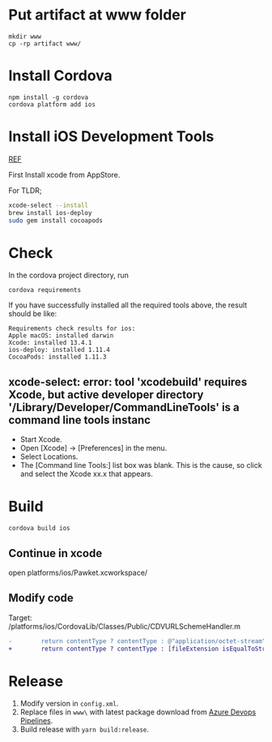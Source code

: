 # Put artifact at www folder
```
mkdir www
cp -rp artifact www/
```
# Install Cordova

```
npm install -g cordova
cordova platform add ios
```

# Install iOS Development Tools

[REF](https://cordova.apache.org/docs/en/11.x/guide/platforms/ios/index.html)

First Install xcode from AppStore.

For TLDR;

```sh
xcode-select --install
brew install ios-deploy
sudo gem install cocoapods
```

# Check

In the cordova project directory, run

```
cordova requirements
```

If you have successfully installed all the required tools above, the result should be like:

```
Requirements check results for ios:
Apple macOS: installed darwin
Xcode: installed 13.4.1
ios-deploy: installed 1.11.4
CocoaPods: installed 1.11.3
```

## xcode-select: error: tool 'xcodebuild' requires Xcode, but active developer directory '/Library/Developer/CommandLineTools' is a command line tools instanc

- Start Xcode.
- Open [Xcode] -> [Preferences] in the menu.
- Select Locations.
- The [Command line Tools:] list box was blank. This is the cause, so click and select the Xcode xx.x that appears.

# Build

```
cordova build ios
```

## Continue in xcode

open platforms/ios/Pawket.xcworkspace/

## Modify code

Target: /platforms/ios/CordovaLib/Classes/Public/CDVURLSchemeHandler.m

```diff
-        return contentType ? contentType : @"application/octet-stream";
+        return contentType ? contentType : [fileExtension isEqualToString:@"wasm"] ? @"application/wasm" : @"application/octet-stream";
```

# Release

1. Modify version in `config.xml`.
2. Replace files in `www\` with latest package download from [Azure Devops Pipelines](https://dev.azure.com/sututech/Chia/_build?definitionId=43&_a=summary).
3. Build release with `yarn build:release`.
